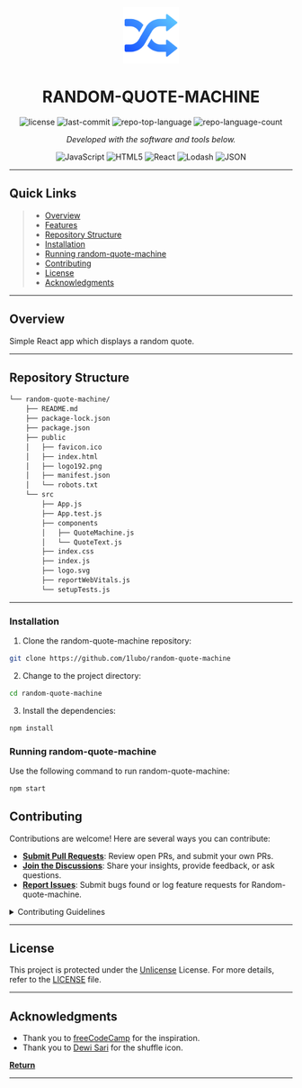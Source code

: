 <p align="center">
  <img src="public/shuffle.png" width="100" />
</p>
<p align="center">
    <h1 align="center">RANDOM-QUOTE-MACHINE</h1>
</p>
<p align="center">
	<img src="https://img.shields.io/github/license/1lubo/random-quote-machine?style=flat&color=0080ff" alt="license">
	<img src="https://img.shields.io/github/last-commit/1lubo/random-quote-machine?style=flat&logo=git&logoColor=white&color=0080ff" alt="last-commit">
	<img src="https://img.shields.io/github/languages/top/1lubo/random-quote-machine?style=flat&color=0080ff" alt="repo-top-language">
	<img src="https://img.shields.io/github/languages/count/1lubo/random-quote-machine?style=flat&color=0080ff" alt="repo-language-count">
<p>
<p align="center">
		<em>Developed with the software and tools below.</em>
</p>
<p align="center">
	<img src="https://img.shields.io/badge/JavaScript-F7DF1E.svg?style=flat&logo=JavaScript&logoColor=black" alt="JavaScript">
	<img src="https://img.shields.io/badge/HTML5-E34F26.svg?style=flat&logo=HTML5&logoColor=white" alt="HTML5">
	<img src="https://img.shields.io/badge/React-61DAFB.svg?style=flat&logo=React&logoColor=black" alt="React">
	<img src="https://img.shields.io/badge/Lodash-3492FF.svg?style=flat&logo=Lodash&logoColor=white" alt="Lodash">
	<img src="https://img.shields.io/badge/JSON-000000.svg?style=flat&logo=JSON&logoColor=white" alt="JSON">
</p>
<hr>

##  Quick Links

> - [ Overview](#Overview)
> - [ Features](#Features)
> - [ Repository Structure](#repository-structure)
> - [ Installation](#installation)
> - [ Running random-quote-machine](#running-random-quote-machine)
> - [ Contributing](#contributing)
> - [ License](#license)
> - [ Acknowledgments](#acknowledgments)

---

##  Overview

Simple React app which displays a random quote.

---

##  Repository Structure

```sh
└── random-quote-machine/
    ├── README.md
    ├── package-lock.json
    ├── package.json
    ├── public
    │   ├── favicon.ico
    │   ├── index.html
    │   ├── logo192.png
    │   ├── manifest.json
    │   └── robots.txt
    └── src
        ├── App.js
        ├── App.test.js
        ├── components
        │   ├── QuoteMachine.js
        │   └── QuoteText.js
        ├── index.css
        ├── index.js
        ├── logo.svg
        ├── reportWebVitals.js
        └── setupTests.js
```

---

###  Installation

1. Clone the random-quote-machine repository:

```sh
git clone https://github.com/1lubo/random-quote-machine
```

2. Change to the project directory:

```sh
cd random-quote-machine
```

3. Install the dependencies:

```sh
npm install
```

###  Running random-quote-machine

Use the following command to run random-quote-machine:

```sh
npm start
```


##  Contributing

Contributions are welcome! Here are several ways you can contribute:

- **[Submit Pull Requests](https://github.com/1lubo/random-quote-machine/blob/main/CONTRIBUTING.md)**: Review open PRs, and submit your own PRs.
- **[Join the Discussions](https://github.com/1lubo/random-quote-machine/discussions)**: Share your insights, provide feedback, or ask questions.
- **[Report Issues](https://github.com/1lubo/random-quote-machine/issues)**: Submit bugs found or log feature requests for Random-quote-machine.

<details closed>
    <summary>Contributing Guidelines</summary>

1. **Fork the Repository**: Start by forking the project repository to your GitHub account.
2. **Clone Locally**: Clone the forked repository to your local machine using a Git client.
   ```sh
   git clone https://github.com/1lubo/random-quote-machine
   ```
3. **Create a New Branch**: Always work on a new branch, giving it a descriptive name.
   ```sh
   git checkout -b new-feature-x
   ```
4. **Make Your Changes**: Develop and test your changes locally.
5. **Commit Your Changes**: Commit with a clear message describing your updates.
   ```sh
   git commit -m 'Implemented new feature x.'
   ```
6. **Push to GitHub**: Push the changes to your forked repository.
   ```sh
   git push origin new-feature-x
   ```
7. **Submit a Pull Request**: Create a PR against the original project repository. Clearly describe the changes and their motivations.

Once your PR is reviewed and approved, it will be merged into the main branch.

</details>

---

##  License

This project is protected under the [Unlicense](https://unlicense.org) License. For more details, refer to the [LICENSE](https://choosealicense.com/licenses/) file.

---

##  Acknowledgments

- Thank you to [freeCodeCamp](https://www.freecodecamp.org/learn/front-end-development-libraries/front-end-development-libraries-projects/build-a-random-quote-machine) for the inspiration.
- Thank you to [Dewi Sari](https://www.flaticon.com/free-icon/shuffle_10152448?term=random&page=1&position=45&origin=search&related_id=10152448) for the shuffle icon.

[**Return**](#quick-links)

---